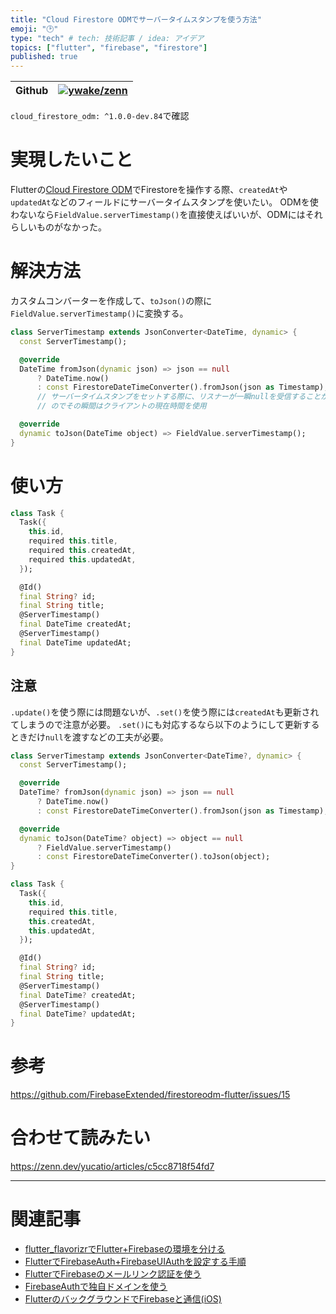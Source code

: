 ```yaml
---
title: "Cloud Firestore ODMでサーバータイムスタンプを使う方法"
emoji: "🕑"
type: "tech" # tech: 技術記事 / idea: アイデア
topics: ["flutter", "firebase", "firestore"]
published: true
---
```


| Github | [![ywake/zenn](https://img.shields.io/badge/ywake-zenn-blue?logo=github)](https://github.com/ywake/zenn) |
| --- | --- |

`cloud_firestore_odm: ^1.0.0-dev.84`で確認

# 実現したいこと

Flutterの[Cloud Firestore ODM](https://pub.dev/packages/cloud_firestore_odm)でFirestoreを操作する際、`createdAt`や`updatedAt`などのフィールドにサーバータイムスタンプを使いたい。
ODMを使わないなら`FieldValue.serverTimestamp()`を直接使えばいいが、ODMにはそれらしいものがなかった。

# 解決方法

カスタムコンバーターを作成して、`toJson()`の際に`FieldValue.serverTimestamp()`に変換する。

```dart
class ServerTimestamp extends JsonConverter<DateTime, dynamic> {
  const ServerTimestamp();

  @override
  DateTime fromJson(dynamic json) => json == null
      ? DateTime.now()
      : const FirestoreDateTimeConverter().fromJson(json as Timestamp);
      // サーバータイムスタンプをセットする際に、リスナーが一瞬nullを受信することがある
      // のでその瞬間はクライアントの現在時間を使用

  @override
  dynamic toJson(DateTime object) => FieldValue.serverTimestamp();
}
```

# 使い方

```dart
class Task {
  Task({
    this.id,
    required this.title,
    required this.createdAt,
    required this.updatedAt,
  });

  @Id()
  final String? id;
  final String title;
  @ServerTimestamp()
  final DateTime createdAt;
  @ServerTimestamp()
  final DateTime updatedAt;
}
```

## 注意
`.update()`を使う際には問題ないが、`.set()`を使う際には`createdAt`も更新されてしまうので注意が必要。
`.set()`にも対応するなら以下のようにして更新するときだけ`null`を渡すなどの工夫が必要。

```dart
class ServerTimestamp extends JsonConverter<DateTime?, dynamic> {
  const ServerTimestamp();

  @override
  DateTime? fromJson(dynamic json) => json == null
      ? DateTime.now()
      : const FirestoreDateTimeConverter().fromJson(json as Timestamp);

  @override
  dynamic toJson(DateTime? object) => object == null
	  ? FieldValue.serverTimestamp()
	  : const FirestoreDateTimeConverter().toJson(object);
}

class Task {
  Task({
    this.id,
    required this.title,
    this.createdAt,
    this.updatedAt,
  });

  @Id()
  final String? id;
  final String title;
  @ServerTimestamp()
  final DateTime? createdAt;
  @ServerTimestamp()
  final DateTime? updatedAt;
}
```

# 参考

https://github.com/FirebaseExtended/firestoreodm-flutter/issues/15

# 合わせて読みたい

https://zenn.dev/yucatio/articles/c5cc8718f54fd7

---

# 関連記事
* [flutter_flavorizrでFlutter+Firebaseの環境を分ける](https://zenn.dev/wake/articles/flutter-flavorizr)
* [FlutterでFirebaseAuth+FirebaseUIAuthを設定する手順](https://zenn.dev/wake/articles/flutter-firebase-auth-and-firebase-ui-auth)
* [FlutterでFirebaseのメールリンク認証を使う](https://zenn.dev/wake/articles/flutter-firebase-auth-with-email-link)
* [FirebaseAuthで独自ドメインを使う](https://zenn.dev/wake/articles/firebase-auth-with-custom-domain)
* [FlutterのバックグラウンドでFirebaseと通信(iOS)](https://zenn.dev/wake/articles/572fdd292ed482e6b5bc)